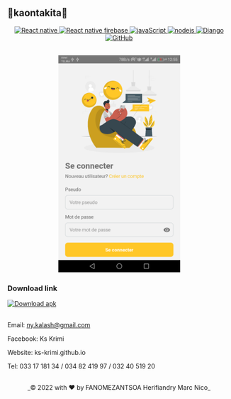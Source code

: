 ## 🚀kaontakita🚀

<div align="center">

<!-- React native version -->
<a href="https://react-native.com/en/">
    <img src="https://img.shields.io/static/v1?label=React%20native&message=0.68.2&logo=React&color=61DAFB&logoColor=61DAFB"
    alt="React native" />
</a>

<!-- React native firebase version -->
<a href="https://firebase.org/en/">
    <img src="https://img.shields.io/static/v1?label=React%20native%20firebase&message=14.11.0.6&logo=react&color=FFCA28&logoColor=FFCA28"
    alt="React native firebase" />
</a>

<!-- javaScript version -->
<a href="https://javaScript.org/en/">
    <img src="https://img.shields.io/static/v1?label=javaScript&message=es6&logo=JavaScript&color=F7DF1E&logoColor=F7DF1E"
    alt="javaScript" />
</a>

<!-- Node version -->
<a href="https://nodejs.org/en/">
    <img src="https://img.shields.io/static/v1?label=Node.js&message=14.17.6&logo=Node.js&color=339933&logoColor=339933"
    alt="nodejs" />
</a>
       
<!-- Django version -->
<a href="https://docs.djangoproject.com/en/4.0/">
    <img src="https://img.shields.io/static/v1?label=Django&message=4.0.4&logo=Django&color=092E20&logoColor=092E20"
    alt="Django" />
</a>

<!-- GitHub version -->
<a href="https://githhub.io/ks-krimi/">
    <img src="https://img.shields.io/static/v1?label=GitHub&message=ks-krimi&logo=GitHub&color=181717&logoColor=181717"
    alt="GitHub" />
</a>
        
</br>
</br>

<!-- kaontakita's screenshoot -->
<img style="width:275px;height:auto;" src="./Screenshot.png"
alt="Screenshot" />

</div>

### Download link

<!-- React native firebase version -->
<a href="https://github.com/ks-krimi/kaontakita/blob/main/android/app/release/app-release.apk">
    <img src="https://img.shields.io/static/v1?label=kaontakita&message=v0.1.0&logo=Android&color=3DDC84&logoColor=3DDC84&style=for-the-badge"
    alt="Download apk" />
</a>

</br>
</br>

Email: ny.kalash@gmail.com

Facebook: Ks Krimi

Website: ks-krimi.github.io

Tel: 033 17 181 34 / 034 82 419 97 / 032 40 519 20

</br>

<div align="center">
_© 2022 with ❤️ by FANOMEZANTSOA Herifiandry Marc Nico_
</div>
